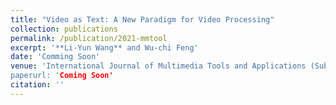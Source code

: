 ```yaml
---
title: "Video as Text: A New Paradigm for Video Processing"
collection: publications
permalink: /publication/2021-mmtool
excerpt: '**Li-Yun Wang** and Wu-chi Feng'
date: 'Comming Soon'
venue: 'International Journal of Multimedia Tools and Applications (Submitted)
paperurl: 'Coming Soon'
citation: ''
---
```

